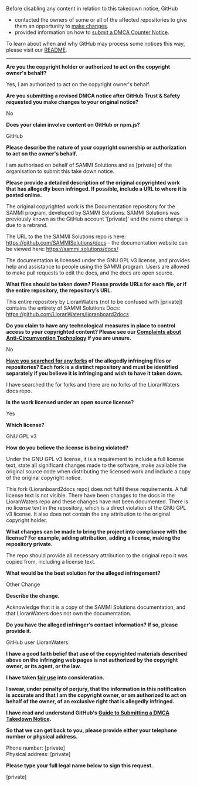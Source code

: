 Before disabling any content in relation to this takedown notice, GitHub
- contacted the owners of some or all of the affected repositories to give them an opportunity to [make changes](https://docs.github.com/en/github/site-policy/dmca-takedown-policy#a-how-does-this-actually-work).
- provided information on how to [submit a DMCA Counter Notice](https://docs.github.com/en/articles/guide-to-submitting-a-dmca-counter-notice).

To learn about when and why GitHub may process some notices this way, please visit our [README](https://github.com/github/dmca/blob/master/README.md#anatomy-of-a-takedown-notice).

---

**Are you the copyright holder or authorized to act on the copyright owner's behalf?**

Yes, I am authorized to act on the copyright owner's behalf.

**Are you submitting a revised DMCA notice after GitHub Trust & Safety requested you make changes to your original notice?**

No

**Does your claim involve content on GitHub or npm.js?**

GitHub

**Please describe the nature of your copyright ownership or authorization to act on the owner's behalf.**

I am authorised on behalf of SAMMI Solutions and as [private] of the organisation to submit this take down notice.

**Please provide a detailed description of the original copyrighted work that has allegedly been infringed. If possible, include a URL to where it is posted online.**

The original copyrighted work is the Documentation repository for the SAMMI program, developed by SAMMI Solutions. SAMMI Solutions was previously known as the GitHub account '[private]' and the name change is due to a rebrand.

The URL to the the SAMMI Solutions repo is here: https://github.com/SAMMISolutions/docs - the documentation website can be viewed here: https://sammi.solutions/docs/

The documentation is licensed under the GNU GPL v3 license, and provides help and assistance to people using the SAMMI program. Users are allowed to make pull requests to edit the docs, and the docs are open source.

**What files should be taken down? Please provide URLs for each file, or if the entire repository, the repository’s URL.**

This entire repository by LioranWaters (not to be confused with [private]) contains the entirety of SAMMI Solutions Docs: https://github.com/LioranWaters/lioranboard2docs

**Do you claim to have any technological measures in place to control access to your copyrighted content? Please see our <a href="https://docs.github.com/articles/guide-to-submitting-a-dmca-takedown-notice#complaints-about-anti-circumvention-technology">Complaints about Anti-Circumvention Technology</a> if you are unsure.**

No

**<a href="https://docs.github.com/articles/dmca-takedown-policy#b-what-about-forks-or-whats-a-fork">Have you searched for any forks</a> of the allegedly infringing files or repositories? Each fork is a distinct repository and must be identified separately if you believe it is infringing and wish to have it taken down.**

I have searched the for forks and there are no forks of the LioranWaters docs repo.

**Is the work licensed under an open source license?**

Yes

**Which license?**

GNU GPL v3

**How do you believe the license is being violated?**

Under the GNU GPL v3 license, it is a requirement to include a full license text, state all significant changes made to the software, make available the original source code when distributing the licensed work and include a copy of the original copyright notice.

This fork (Lioranboard2docs repo) does not fulfil these requirements. A full license text is not visible. There have been changes to the docs in the LioranWaters repo and these changes have not been documented. There is no license text in the repository, which is a direct violation of the GNU GPL v3 license. It also does not contain the any attribution to the original copyright holder.

**What changes can be made to bring the project into compliance with the license? For example, adding attribution, adding a license, making the repository private.**

The repo should provide all necessary attribution to the original repo it was copied from, including a license text.

**What would be the best solution for the alleged infringement?**

Other Change

**Describe the change.**

Acknowledge that it is a copy of the SAMMI Solutions documentation, and that LioranWaters does not own the documentation.

**Do you have the alleged infringer’s contact information? If so, please provide it.**

GitHub user LioranWaters.

**I have a good faith belief that use of the copyrighted materials described above on the infringing web pages is not authorized by the copyright owner, or its agent, or the law.**

**I have taken <a href="https://www.lumendatabase.org/topics/22">fair use</a> into consideration.**

**I swear, under penalty of perjury, that the information in this notification is accurate and that I am the copyright owner, or am authorized to act on behalf of the owner, of an exclusive right that is allegedly infringed.**

**I have read and understand GitHub's <a href="https://docs.github.com/articles/guide-to-submitting-a-dmca-takedown-notice/">Guide to Submitting a DMCA Takedown Notice</a>.**

**So that we can get back to you, please provide either your telephone number or physical address.**

Phone number: [private]  
Physical address: [private]  

**Please type your full legal name below to sign this request.**

[private]  
